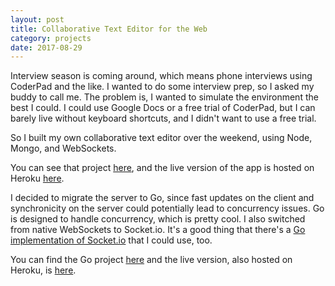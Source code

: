 ```yaml
---
layout: post
title: Collaborative Text Editor for the Web
category: projects 
date: 2017-08-29
---
```


Interview season is coming around, which means phone interviews using CoderPad and the like. I wanted to do some interview prep, so I asked my buddy to call me. The problem is, I wanted to simulate the environment the best I could. I could use Google Docs or a free trial of CoderPad, but I can barely live without keyboard shortcuts, and I didn't want to use a free trial.

So I built my own collaborative text editor over the weekend, using Node, Mongo, and WebSockets.

You can see that project [here](https://github.com/dyang108/webcoder), and the live version of the app is hosted on Heroku [here](http://web-coder.herokuapp.com/).

I decided to migrate the server to Go, since fast updates on the client and synchronicity on the server could potentially lead to concurrency issues. Go is designed to handle concurrency, which is pretty cool. I also switched from native WebSockets to Socket.io. It's a good thing that there's a [Go implementation of Socket.io](https://github.com/googollee/go-socket.io) that I could use, too.

You can find the Go project [here](https://github.com/dyang108/go-code-together) and the live version, also hosted on Heroku, is [here](http://cllbpad.herokuapp.com/).
